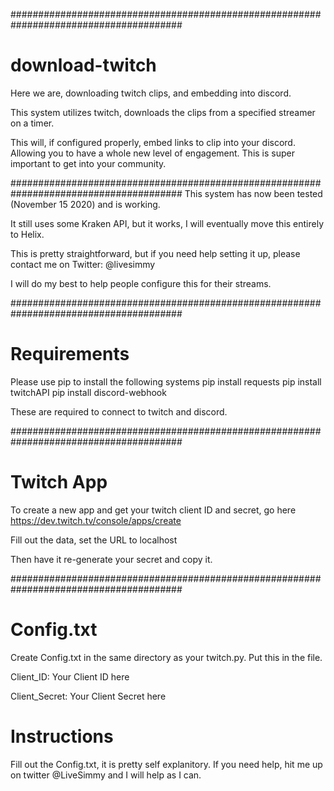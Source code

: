 #######################################################################################
# download-twitch
Here we are, downloading twitch clips, and embedding into discord.

This system utilizes twitch, downloads the clips from a specified streamer on a timer. 

This will, if configured properly, embed links to clip into your discord. Allowing you to
have a whole new level of engagement. This is super important to get into your community.

#######################################################################################
This system has now been tested (November 15 2020) and is working. 

It still uses some Kraken API, but it works, I will eventually move this entirely to Helix.

This is pretty straightforward, but if you need help setting it up, please contact me on Twitter: @livesimmy

I will do my best to help people configure this for their streams.

#######################################################################################
# Requirements
Please use pip to install the following systems
pip install requests
pip install twitchAPI
pip install discord-webhook

These are required to connect to twitch and discord.

#######################################################################################
# Twitch App
To create a new app and get your twitch client ID and secret, go here https://dev.twitch.tv/console/apps/create

Fill out the data, set the URL to localhost

Then have it re-generate your secret and copy it.

#######################################################################################
# Config.txt
Create Config.txt in the same directory as your twitch.py.
Put this in the file.

Client_ID: Your Client ID here

Client_Secret: Your Client Secret here


# Instructions

Fill out the Config.txt, it is pretty self explanitory. If you need help, hit me up on twitter @LiveSimmy and I will help as I can.

